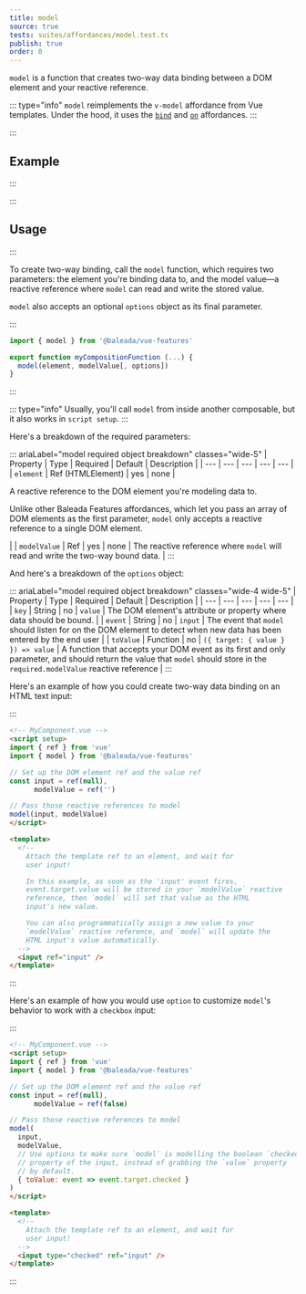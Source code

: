 ```yaml
---
title: model
source: true
tests: suites/affordances/model.test.ts
publish: true
order: 0
---
```


`model` is a function that creates two-way data binding between a DOM element and your reactive reference.

::: type="info"
`model` reimplements the `v-model` affordance from Vue templates. Under the hood, it uses the [`bind`](/docs/features/affordances/bind) and [`on`](/docs/features/affordances/on) affordances.
:::


:::
## Example
:::

<LayoutExample component="ExampleModel" />

:::
## Usage
:::

To create two-way binding, call the `model` function, which requires two parameters: the element you're binding data to, and the model value—a reactive reference where `model` can read and write the stored value.

`model` also accepts an optional `options` object as its final parameter.

:::
```js
import { model } from '@baleada/vue-features'

export function myCompositionFunction (...) {
  model(element, modelValue[, options])
}
```
:::

::: type="info"
Usually, you'll call `model` from inside another composable, but it also works in `script setup`.
:::

Here's a breakdown of the required parameters:

::: ariaLabel="model required object breakdown" classes="wide-5"
| Property | Type | Required | Default | Description |
| --- | --- | --- | --- | --- |
| `element` | Ref (HTMLElement) | yes | none | <p>A reactive reference to the DOM element you're modeling data to.</p><p>Unlike other Baleada Features affordances, which let you pass an array of DOM elements as the first parameter, `model` only accepts a reactive reference to a single DOM element.</p> |
| `modelValue` | Ref | yes | none | The reactive reference where `model` will read and write the two-way bound data. |
:::

And here's a breakdown of the `options` object:

::: ariaLabel="model required object breakdown" classes="wide-4 wide-5"
| Property | Type | Required | Default | Description |
| --- | --- | --- | --- | --- |
| `key` | String | no | `value` | The DOM element's attribute or property where data should be bound. |
| `event` | String | no | `input` | The event that `model` should listen for on the DOM element to detect when new data has been entered by the end user |
| `toValue` | Function | no | `({ target: { value } }) => value` | A function that accepts your DOM event as its first and only parameter, and should return the value that `model` should store in the `required.modelValue` reactive reference |
:::

Here's an example of how you could create two-way data binding on an HTML text input:

:::
```html
<!-- MyComponent.vue -->
<script setup>
import { ref } from 'vue'
import { model } from '@baleada/vue-features'

// Set up the DOM element ref and the value ref
const input = ref(null),
      modelValue = ref('')

// Pass those reactive references to model
model(input, modelValue)
</script>

<template>
  <!--
    Attach the template ref to an element, and wait for 
    user input!

    In this example, as soon as the 'input' event fires,
    event.target.value will be stored in your `modelValue` reactive
    reference, then `model` will set that value as the HTML
    input's new value.

    You can also programmatically assign a new value to your
    `modelValue` reactive reference, and `model` will update the
    HTML input's value automatically.
  -->
  <input ref="input" />
</template>
```
:::

Here's an example of how you would use `option` to customize `model`'s behavior to work with a `checkbox` input:

:::
```html
<!-- MyComponent.vue -->
<script setup>
import { ref } from 'vue'
import { model } from '@baleada/vue-features'

// Set up the DOM element ref and the value ref
const input = ref(null),
      modelValue = ref(false)

// Pass those reactive references to model
model(
  input,
  modelValue,
  // Use options to make sure `model` is modelling the boolean `checked`
  // property of the input, instead of grabbing the `value` property
  // by default.
  { toValue: event => event.target.checked }
)
</script>

<template>
  <!--
    Attach the template ref to an element, and wait for 
    user input!
  -->
  <input type="checked" ref="input" />
</template>
```
:::
